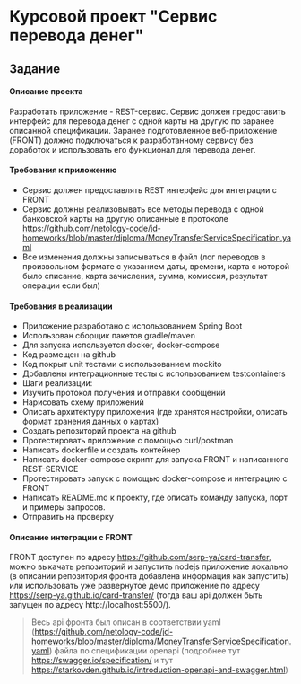 # Курсовой проект "Сервис перевода денег"

## Задание

#### Описание проекта

Разработать приложение - REST-сервис. Сервис должен предоставить интерфейс для перевода денег с одной карты на другую по заранее описанной спецификации. Заранее подготовленное веб-приложение (FRONT) должно подключаться к разработанному сервису без доработок и использовать его функционал для перевода денег.

#### Требования к приложению

- Сервис должен предоставлять REST интерфейс для интеграции с FRONT
- Сервис должны реализовывать все методы перевода с одной банковской карты на другую описанные в протоколе https://github.com/netology-code/jd-homeworks/blob/master/diploma/MoneyTransferServiceSpecification.yaml
- Все изменения должны записываться в файл (лог переводов в произвольном формате с указанием даты, времени, карта с которой было списание, карта зачисления, сумма, комиссия, результат операции если был)

#### Требования в реализации

- Приложение разработано с использованием Spring Boot
- Использован сборщик пакетов gradle/maven
- Для запуска используется docker, docker-compose
- Код размещен на github
- Код покрыт unit тестами с использованием mockito
- Добавлены интеграционные тесты с использованием testcontainers
- Шаги реализации:
- Изучить протокол получения и отправки сообщений
- Нарисовать схему приложений
- Описать архитектуру приложения (где хранятся настройки, описать формат хранения данных о картах)
- Создать репозиторий проекта на github
- Протестировать приложение с помощью curl/postman
- Написать dockerfile и создать контейнер
- Написать docker-compose скрипт для запуска FRONT и написанного REST-SERVICE
- Протестировать запуск с помощью docker-compose и интеграцию с FRONT
- Написать README.md к проекту, где описать команду запуска, порт и примеры запросов.
- Отправить на проверку

#### Описание интеграции с FRONT
FRONT доступен по адресу https://github.com/serp-ya/card-transfer, можно выкачать репозиторий и запустить nodejs приложение локально
(в описании репозитория фронта добавлена информация как запустить) или использовать уже развернутое демо приложение по адресу https://serp-ya.github.io/card-transfer/ (тогда ваш api должен быть запущен по адресу http://localhost:5500/).
> Весь api фронта был описан в соответствии yaml (https://github.com/netology-code/jd-homeworks/blob/master/diploma/MoneyTransferServiceSpecification.yaml)
файла по спецификации openapi (подробнее тут https://swagger.io/specification/ и тут https://starkovden.github.io/introduction-openapi-and-swagger.html)